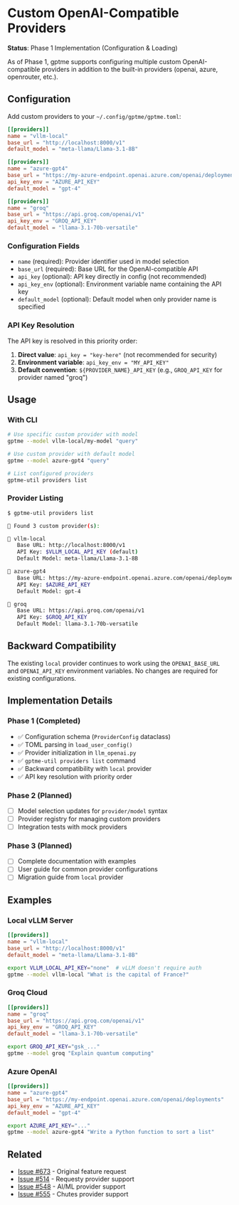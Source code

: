 # Custom OpenAI-Compatible Providers

**Status**: Phase 1 Implementation (Configuration & Loading)

As of Phase 1, gptme supports configuring multiple custom OpenAI-compatible providers in addition to the built-in providers (openai, azure, openrouter, etc.).

## Configuration

Add custom providers to your `~/.config/gptme/gptme.toml`:

```toml
[[providers]]
name = "vllm-local"
base_url = "http://localhost:8000/v1"
default_model = "meta-llama/Llama-3.1-8B"

[[providers]]
name = "azure-gpt4"
base_url = "https://my-azure-endpoint.openai.azure.com/openai/deployments"
api_key_env = "AZURE_API_KEY"
default_model = "gpt-4"

[[providers]]
name = "groq"
base_url = "https://api.groq.com/openai/v1"
api_key_env = "GROQ_API_KEY"
default_model = "llama-3.1-70b-versatile"
```

### Configuration Fields

- `name` (required): Provider identifier used in model selection
- `base_url` (required): Base URL for the OpenAI-compatible API
- `api_key` (optional): API key directly in config (not recommended)
- `api_key_env` (optional): Environment variable name containing the API key
- `default_model` (optional): Default model when only provider name is specified

### API Key Resolution

The API key is resolved in this priority order:

1. **Direct value**: `api_key = "key-here"` (not recommended for security)
2. **Environment variable**: `api_key_env = "MY_API_KEY"`
3. **Default convention**: `${PROVIDER_NAME}_API_KEY` (e.g., `GROQ_API_KEY` for provider named "groq")

## Usage

### With CLI

```bash
# Use specific custom provider with model
gptme --model vllm-local/my-model "query"

# Use custom provider with default model
gptme --model azure-gpt4 "query"

# List configured providers
gptme-util providers list
```

### Provider Listing

```bash
$ gptme-util providers list

🔌 Found 3 custom provider(s):

📡 vllm-local
   Base URL: http://localhost:8000/v1
   API Key: $VLLM_LOCAL_API_KEY (default)
   Default Model: meta-llama/Llama-3.1-8B

📡 azure-gpt4
   Base URL: https://my-azure-endpoint.openai.azure.com/openai/deployments
   API Key: $AZURE_API_KEY
   Default Model: gpt-4

📡 groq
   Base URL: https://api.groq.com/openai/v1
   API Key: $GROQ_API_KEY
   Default Model: llama-3.1-70b-versatile
```

## Backward Compatibility

The existing `local` provider continues to work using the `OPENAI_BASE_URL` and `OPENAI_API_KEY` environment variables. No changes are required for existing configurations.

## Implementation Details

### Phase 1 (Completed)

- ✅ Configuration schema (`ProviderConfig` dataclass)
- ✅ TOML parsing in `load_user_config()`
- ✅ Provider initialization in `llm_openai.py`
- ✅ `gptme-util providers list` command
- ✅ Backward compatibility with `local` provider
- ✅ API key resolution with priority order

### Phase 2 (Planned)

- [ ] Model selection updates for `provider/model` syntax
- [ ] Provider registry for managing custom providers
- [ ] Integration tests with mock providers

### Phase 3 (Planned)

- [ ] Complete documentation with examples
- [ ] User guide for common provider configurations
- [ ] Migration guide from `local` provider

## Examples

### Local vLLM Server

```toml
[[providers]]
name = "vllm-local"
base_url = "http://localhost:8000/v1"
default_model = "meta-llama/Llama-3.1-8B"
```

```bash
export VLLM_LOCAL_API_KEY="none"  # vLLM doesn't require auth
gptme --model vllm-local "What is the capital of France?"
```

### Groq Cloud

```toml
[[providers]]
name = "groq"
base_url = "https://api.groq.com/openai/v1"
api_key_env = "GROQ_API_KEY"
default_model = "llama-3.1-70b-versatile"
```

```bash
export GROQ_API_KEY="gsk_..."
gptme --model groq "Explain quantum computing"
```

### Azure OpenAI

```toml
[[providers]]
name = "azure-gpt4"
base_url = "https://my-endpoint.openai.azure.com/openai/deployments"
api_key_env = "AZURE_API_KEY"
default_model = "gpt-4"
```

```bash
export AZURE_API_KEY="..."
gptme --model azure-gpt4 "Write a Python function to sort a list"
```

## Related

- [Issue #673](https://github.com/gptme/gptme/issues/673) - Original feature request
- [Issue #514](https://github.com/gptme/gptme/issues/514) - Requesty provider support
- [Issue #548](https://github.com/gptme/gptme/issues/548) - AI/ML provider support
- [Issue #555](https://github.com/gptme/gptme/issues/555) - Chutes provider support
